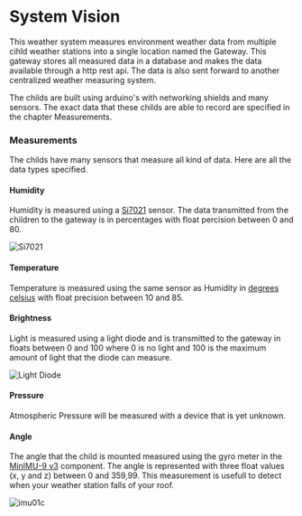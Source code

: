 # System Vision
This weather system measures environment weather data from multiple cihld weather stations into a single location named the Gateway. This gateway stores all measured data in a database and makes the data available through a http rest api. The data is also sent forward to another centralized weather measuring system.

The childs are built using arduino's with networking shields and many sensors. The exact data that these childs are able to record are specified in the chapter Measurements.

### Measurements
The childs have many sensors that measure all kind of data. Here are all the data types specified.

#### Humidity
Humidity is measured using a [Si7021](https://www.silabs.com/documents/public/data-sheets/Si7021-A20.pdf) sensor. The data transmitted from the children to the gateway is in percentages with float percision between 0 and 80. 

![Si7021](http://ecx.images-amazon.com/images/I/41WHSopsYnL._SL256_.jpg)

#### Temperature
Temperature is measured using the same sensor as Humidity in [degrees celsius](https://en.wikipedia.org/wiki/Celsius) with float precision between 10 and 85.

#### Brightness
Light is measured using a light diode and is transmitted to the gateway in floats between 0 and 100 where 0 is no light and 100 is the maximum amount of light that the diode can measure.

![Light Diode](http://www.alselectro.com/images/LDR_thumb_w800f4or.jpg)

#### Pressure
Atmospheric Pressure will be measured with a device that is yet unknown.

#### Angle
The angle that the child is mounted measured using the gyro meter in the [MinIMU-9 v3](https://www.pololu.com/product/2468) component. The angle is represented with three float values (x, y and z) between 0 and 359,99.
This measurement is usefull to detect when your weather station falls of your roof.

![imu01c](https://dxydas.files.wordpress.com/2015/04/img_17301.jpg?w=128&h=128&crop=1)
